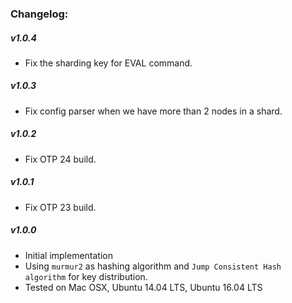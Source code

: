 ### Changelog:

##### v1.0.4

- Fix the sharding key for EVAL command.

##### v1.0.3

- Fix config parser when we have more than 2 nodes in a shard.

##### v1.0.2

- Fix OTP 24 build.

##### v1.0.1

- Fix OTP 23 build.

##### v1.0.0

- Initial implementation
- Using `murmur2` as hashing algorithm and `Jump Consistent Hash algorithm` for key distribution.
- Tested on Mac OSX, Ubuntu 14.04 LTS, Ubuntu 16.04 LTS

